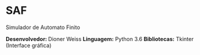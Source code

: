 # SAF
Simulador de Automato Finito

<b>Desenvolvedor: </b> Dioner Weiss
<b>Linguagem:</b> Python 3.6
<b>Bibliotecas:</b> Tkinter (Interface gráfica)

